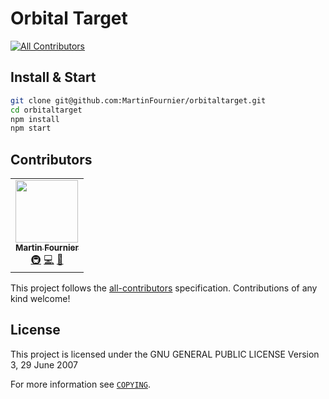 # Orbital Target

<!-- ALL-CONTRIBUTORS-BADGE:START - Do not remove or modify this section -->

[![All Contributors](https://img.shields.io/badge/all_contributors-1-orange.svg?style=flat-square)](#contributors-)

<!-- ALL-CONTRIBUTORS-BADGE:END -->

## Install & Start

```sh
git clone git@github.com:MartinFournier/orbitaltarget.git
cd orbitaltarget
npm install
npm start
```

## Contributors

<!-- ALL-CONTRIBUTORS-LIST:START - Do not remove or modify this section -->
<!-- prettier-ignore-start -->
<!-- markdownlint-disable -->
<table>
  <tr>
    <td align="center"><a href="http://mfournier.com/"><img src="https://avatars.githubusercontent.com/u/1521080?v=4?s=100" width="100px;" alt=""/><br /><sub><b>Martin Fournier</b></sub></a><br /><a href="#infra-MartinFournier" title="Infrastructure (Hosting, Build-Tools, etc)">🚇</a> <a href="https://github.com/MartinFournier/orbitaltarget/commits?author=MartinFournier" title="Code">💻</a> <a href="https://github.com/MartinFournier/orbitaltarget/commits?author=MartinFournier" title="Documentation">📖</a></td>
  </tr>
</table>

<!-- markdownlint-restore -->
<!-- prettier-ignore-end -->

<!-- ALL-CONTRIBUTORS-LIST:END -->

This project follows the [all-contributors](https://github.com/all-contributors/all-contributors) specification. Contributions of any kind welcome!

## License

This project is licensed under the GNU GENERAL PUBLIC LICENSE Version 3, 29 June 2007

For more information see [`COPYING`](COPYING).
